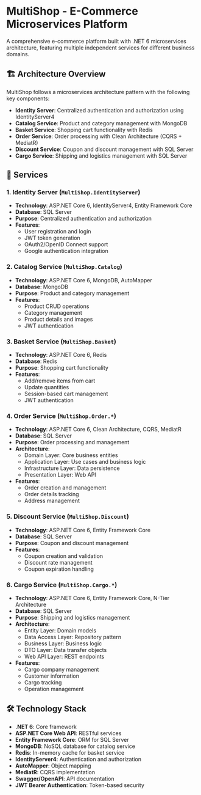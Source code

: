 # MultiShop - E-Commerce Microservices Platform

A comprehensive e-commerce platform built with .NET 6 microservices architecture, featuring multiple independent services for different business domains.

## 🏗️ Architecture Overview

MultiShop follows a microservices architecture pattern with the following key components:

- **Identity Server**: Centralized authentication and authorization using IdentityServer4
- **Catalog Service**: Product and category management with MongoDB
- **Basket Service**: Shopping cart functionality with Redis
- **Order Service**: Order processing with Clean Architecture (CQRS + MediatR)
- **Discount Service**: Coupon and discount management with SQL Server
- **Cargo Service**: Shipping and logistics management with SQL Server

## 🚀 Services

### 1. Identity Server (`MultiShop.IdentityServer`)
- **Technology**: ASP.NET Core 6, IdentityServer4, Entity Framework Core
- **Database**: SQL Server
- **Purpose**: Centralized authentication and authorization
- **Features**:
  - User registration and login
  - JWT token generation
  - OAuth2/OpenID Connect support
  - Google authentication integration

### 2. Catalog Service (`MultiShop.Catalog`)
- **Technology**: ASP.NET Core 6, MongoDB, AutoMapper
- **Database**: MongoDB
- **Purpose**: Product and category management
- **Features**:
  - Product CRUD operations
  - Category management
  - Product details and images
  - JWT authentication

### 3. Basket Service (`MultiShop.Basket`)
- **Technology**: ASP.NET Core 6, Redis
- **Database**: Redis
- **Purpose**: Shopping cart functionality
- **Features**:
  - Add/remove items from cart
  - Update quantities
  - Session-based cart management
  - JWT authentication

### 4. Order Service (`MultiShop.Order.*`)
- **Technology**: ASP.NET Core 6, Clean Architecture, CQRS, MediatR
- **Database**: SQL Server
- **Purpose**: Order processing and management
- **Architecture**: 
  - Domain Layer: Core business entities
  - Application Layer: Use cases and business logic
  - Infrastructure Layer: Data persistence
  - Presentation Layer: Web API
- **Features**:
  - Order creation and management
  - Order details tracking
  - Address management

### 5. Discount Service (`MultiShop.Discount`)
- **Technology**: ASP.NET Core 6, Entity Framework Core
- **Database**: SQL Server
- **Purpose**: Coupon and discount management
- **Features**:
  - Coupon creation and validation
  - Discount rate management
  - Coupon expiration handling

### 6. Cargo Service (`MultiShop.Cargo.*`)
- **Technology**: ASP.NET Core 6, Entity Framework Core, N-Tier Architecture
- **Database**: SQL Server
- **Purpose**: Shipping and logistics management
- **Architecture**:
  - Entity Layer: Domain models
  - Data Access Layer: Repository pattern
  - Business Layer: Business logic
  - DTO Layer: Data transfer objects
  - Web API Layer: REST endpoints
- **Features**:
  - Cargo company management
  - Customer information
  - Cargo tracking
  - Operation management

## 🛠️ Technology Stack

- **.NET 6**: Core framework
- **ASP.NET Core Web API**: RESTful services
- **Entity Framework Core**: ORM for SQL Server
- **MongoDB**: NoSQL database for catalog service
- **Redis**: In-memory cache for basket service
- **IdentityServer4**: Authentication and authorization
- **AutoMapper**: Object mapping
- **MediatR**: CQRS implementation
- **Swagger/OpenAPI**: API documentation
- **JWT Bearer Authentication**: Token-based security


